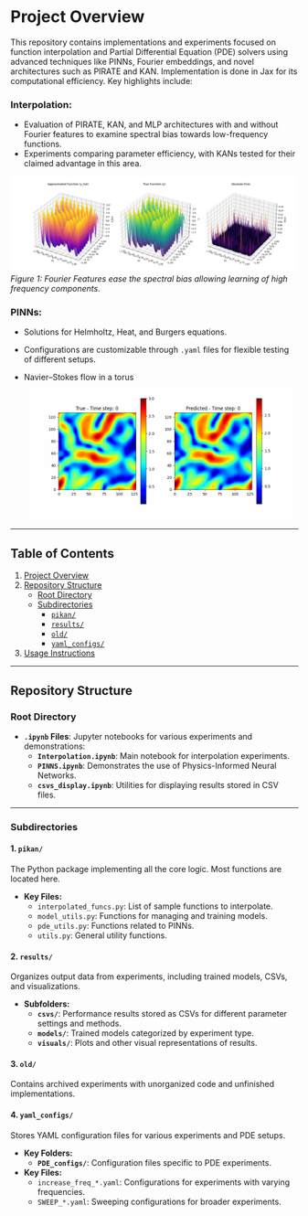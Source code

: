 # Project Overview

This repository contains implementations and experiments focused on function interpolation and Partial Differential Equation (PDE) solvers using advanced techniques like PINNs, Fourier embeddings, and novel architectures such as PIRATE and KAN. Implementation is done in Jax for its computational efficiency. Key highlights include:

### Interpolation:
- Evaluation of PIRATE, KAN, and MLP architectures with and without Fourier features to examine spectral bias towards low-frequency functions.
- Experiments comparing parameter efficiency, with KANs tested for their claimed advantage in this area.

![Increase freq Fourier](results/visuals/increase_freq_PIRATE/increase_freq_10_plot.png)
*Figure 1: Fourier Features ease the spectral bias allowing learning of high frequency components.*

### PINNs:
- Solutions for Helmholtz, Heat, and Burgers equations.
- Configurations are customizable through `.yaml` files for flexible testing of different setups.

- Navier–Stokes flow in a torus
![Predicted vs True solution for 2 secs](results/visuals/ns_stokes/normflow_2secs.gif)

---

## Table of Contents

1. [Project Overview](#project-overview)
2. [Repository Structure](#repository-structure)
    - [Root Directory](#root-directory)
    - [Subdirectories](#subdirectories)
      - [`pikan/`](#pikan)
      - [`results/`](#results)
      - [`old/`](#old)
      - [`yaml_configs/`](#yaml_configs)
3. [Usage Instructions](#usage-instructions)

---

## Repository Structure

### **Root Directory**
- **`.ipynb` Files**: Jupyter notebooks for various experiments and demonstrations:
  - **`Interpolation.ipynb`**: Main notebook for interpolation experiments.
  - **`PINNS.ipynb`**: Demonstrates the use of Physics-Informed Neural Networks.
  - **`csvs_display.ipynb`**: Utilities for displaying results stored in CSV files.

---

### **Subdirectories**

#### 1. **`pikan/`**
The Python package implementing all the core logic. Most functions are located here.

- **Key Files:**
  - `interpolated_funcs.py`: List of sample functions to interpolate.
  - `model_utils.py`: Functions for managing and training models.
  - `pde_utils.py`: Functions related to PINNs.
  - `utils.py`: General utility functions.

#### 2. **`results/`**
Organizes output data from experiments, including trained models, CSVs, and visualizations.
- **Subfolders:**
  - **`csvs/`**: Performance results stored as CSVs for different parameter settings and methods.
  - **`models/`**: Trained models categorized by experiment type.
  - **`visuals/`**: Plots and other visual representations of results.

#### 3. **`old/`**
Contains archived experiments with unorganized code and unfinished implementations.

#### 4. **`yaml_configs/`**
Stores YAML configuration files for various experiments and PDE setups.
- **Key Folders:**
  - **`PDE_configs/`**: Configuration files specific to PDE experiments.
- **Key Files:**
  - `increase_freq_*.yaml`: Configurations for experiments with varying frequencies.
  - `SWEEP_*.yaml`: Sweeping configurations for broader experiments.
